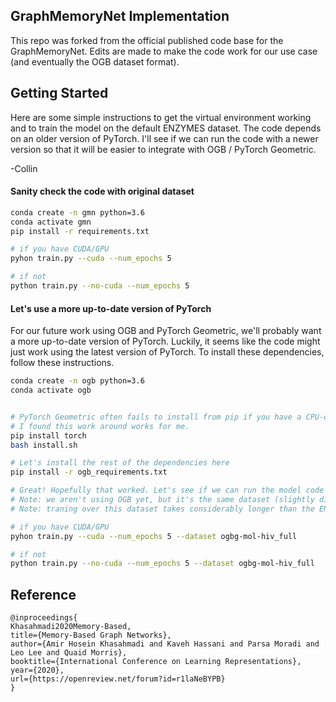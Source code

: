 ## GraphMemoryNet Implementation

This repo was forked from the official published code base for the GraphMemoryNet. Edits are made to 
make the code work for our use case (and eventually the OGB dataset format).

## Getting Started

Here are some simple instructions to get the virtual environment working and to train the model on 
the default ENZYMES dataset. The code depends on an older version of PyTorch. I'll see if we can
run the code with a newer version so that it will be easier to integrate with OGB / PyTorch Geometric.

-Collin

#### Sanity check the code with original dataset

```bash
conda create -n gmn python=3.6
conda activate gmn
pip install -r requirements.txt

# if you have CUDA/GPU
pyhon train.py --cuda --num_epochs 5

# if not
python train.py --no-cuda --num_epochs 5
```

#### Let's use a more up-to-date version of PyTorch

For our future work using OGB and PyTorch Geometric, we'll probably want a more up-to-date version of PyTorch.
Luckily, it seems like the code might just work using the latest version of PyTorch. To install these dependencies,
follow these instructions.

```bash
conda create -n ogb python=3.6
conda activate ogb


# PyTorch Geometric often fails to install from pip if you have a CPU-only device 
# I found this work around works for me.
pip install torch
bash install.sh

# Let's install the rest of the dependencies here
pip install -r ogb_requirements.txt

# Great! Hopefully that worked. Let's see if we can run the model code using the molecular dataset
# Note: we aren't using OGB yet, but it's the same dataset (slightly different format/data loader).
# Note: traning over this dataset takes considerably longer than the ENZYMES dataset used above.

# if you have CUDA/GPU
pyhon train.py --cuda --num_epochs 5 --dataset ogbg-mol-hiv_full

# if not
python train.py --no-cuda --num_epochs 5 --dataset ogbg-mol-hiv_full
```



## Reference

```
@inproceedings{
Khasahmadi2020Memory-Based,
title={Memory-Based Graph Networks},
author={Amir Hosein Khasahmadi and Kaveh Hassani and Parsa Moradi and Leo Lee and Quaid Morris},
booktitle={International Conference on Learning Representations},
year={2020},
url={https://openreview.net/forum?id=r1laNeBYPB}
}
```
